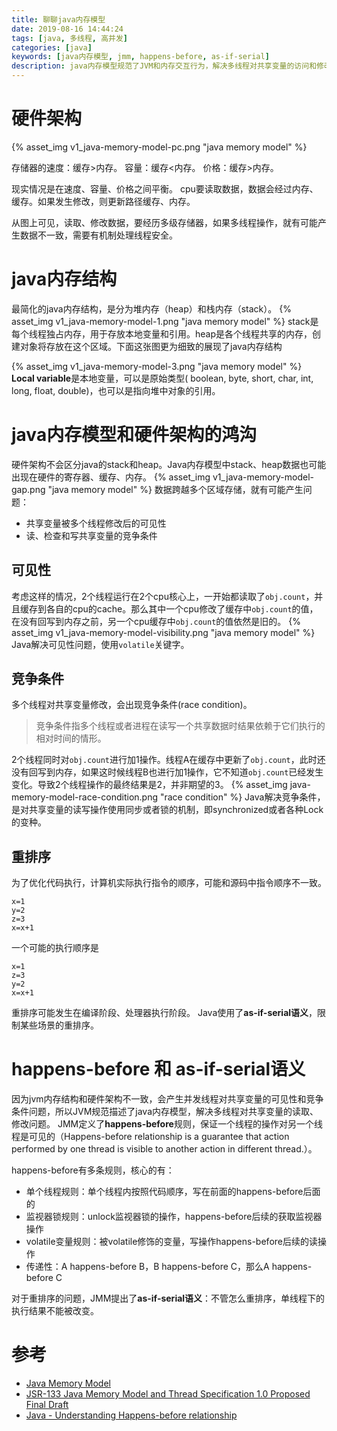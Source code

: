 ```yaml
---
title: 聊聊java内存模型
date: 2019-08-16 14:44:24
tags: [java, 多线程, 高并发]
categories: [java]
keywords: [java内存模型, jmm, happens-before, as-if-serial]
description: java内存模型规范了JVM和内存交互行为，解决多线程对共享变量的访问和修改的安全性，以及约束指令重排序；主要包括happens-before规则和as-if-serial语义。
---
```


# 硬件架构

{% asset_img v1_java-memory-model-pc.png "java memory model" %}

存储器的速度：缓存>内存。
容量：缓存<内存。
价格：缓存>内存。

现实情况是在速度、容量、价格之间平衡。
cpu要读取数据，数据会经过内存、缓存。如果发生修改，则更新路径缓存、内存。

从图上可见，读取、修改数据，要经历多级存储器，如果多线程操作，就有可能产生数据不一致，需要有机制处理线程安全。

# java内存结构

最简化的java内存结构，是分为堆内存（heap）和栈内存（stack）。
{% asset_img v1_java-memory-model-1.png "java memory model"  %}
stack是每个线程独占内存，用于存放本地变量和引用。heap是各个线程共享的内存，创建对象将存放在这个区域。下面这张图更为细致的展现了java内存结构

{% asset_img v1_java-memory-model-3.png "java memory model" %}
**Local variable**是本地变量，可以是原始类型( boolean, byte, short, char, int, long, float, double)，也可以是指向堆中对象的引用。

# java内存模型和硬件架构的鸿沟

硬件架构不会区分java的stack和heap。Java内存模型中stack、heap数据也可能出现在硬件的寄存器、缓存、内存。
{% asset_img v1_java-memory-model-gap.png "java memory model" %}
数据跨越多个区域存储，就有可能产生问题：
- 共享变量被多个线程修改后的可见性
- 读、检查和写共享变量的竞争条件

## 可见性

考虑这样的情况，2个线程运行在2个cpu核心上，一开始都读取了`obj.count`，并且缓存到各自的cpu的cache。那么其中一个cpu修改了缓存中`obj.count`的值，在没有回写到内存之前，另一个cpu缓存中`obj.count`的值依然是旧的。
{% asset_img v1_java-memory-model-visibility.png "java memory model" %}
Java解决可见性问题，使用`volatile`关键字。

## 竞争条件

多个线程对共享变量修改，会出现竞争条件(race condition)。
>竞争条件指多个线程或者进程在读写一个共享数据时结果依赖于它们执行的相对时间的情形。

2个线程同时对`obj.count`进行加1操作。线程A在缓存中更新了`obj.count`，此时还没有回写到内存，如果这时候线程B也进行加1操作，它不知道`obj.count`已经发生变化。导致2个线程操作的最终结果是2，并非期望的3。
{% asset_img java-memory-model-race-condition.png "race condition" %}
Java解决竞争条件，是对共享变量的读写操作使用同步或者锁的机制，即synchronized或者各种Lock的变种。

## 重排序

为了优化代码执行，计算机实际执行指令的顺序，可能和源码中指令顺序不一致。
```
x=1
y=2
z=3
x=x+1
```
一个可能的执行顺序是
```
x=1
z=3
y=2
x=x+1
```
重排序可能发生在编译阶段、处理器执行阶段。
Java使用了**as-if-serial语义**，限制某些场景的重排序。

# happens-before 和 as-if-serial语义

因为jvm内存结构和硬件架构不一致，会产生并发线程对共享变量的可见性和竞争条件问题，所以JVM规范描述了java内存模型，解决多线程对共享变量的读取、修改问题。
JMM定义了**happens-before**规则，保证一个线程的操作对另一个线程是可见的（Happens-before relationship is a guarantee that action performed by one thread is visible to another action in different thread.）。

happens-before有多条规则，核心的有：
- 单个线程规则：单个线程内按照代码顺序，写在前面的happens-before后面的
- 监视器锁规则：unlock监视器锁的操作，happens-before后续的获取监视器操作
- volatile变量规则：被volatile修饰的变量，写操作happens-before后续的读操作
- 传递性：A happens-before B，B happens-before C，那么A happens-before C

对于重排序的问题，JMM提出了**as-if-serial语义**：不管怎么重排序，单线程下的执行结果不能被改变。

# 参考

- [Java Memory Model](http://tutorials.jenkov.com/java-concurrency/java-memory-model.html)
- [JSR-133 Java Memory Model and Thread Specification 1.0 Proposed Final Draft](https://download.oracle.com/otndocs/jcp/memory_model-1.0-pfd-spec-oth-JSpec/)
- [Java - Understanding Happens-before relationship](https://www.logicbig.com/tutorials/core-java-tutorial/java-multi-threading/happens-before.html)



	
